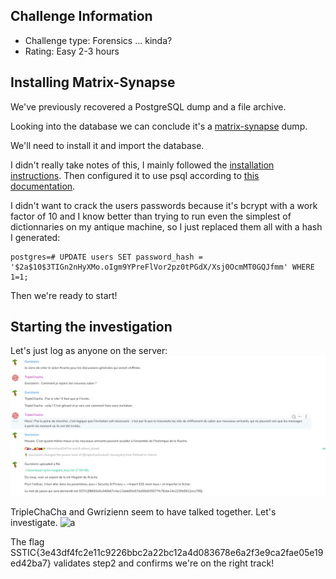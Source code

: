 Challenge Information
---------------------

* Challenge type: Forensics ... kinda?
* Rating: Easy    2-3 hours

Installing Matrix-Synapse
-------------------------
We've previously recovered a PostgreSQL dump and a file archive.

Looking into the database we can conclude it's a [matrix-synapse](https://github.com/matrix-org/synapse) dump.

We'll need to install it and import the database.

I didn't really take notes of this, I mainly followed the [installation instructions](https://github.com/matrix-org/synapse/blob/master/INSTALL.md). Then configured it to use psql according to [this documentation](https://github.com/matrix-org/synapse/blob/master/docs/postgres.md).

I didn't want to crack the users passwords because it's bcrypt with a work factor of 10 and I know better than trying to run even the simplest of dictionnaries on my antique machine, so I just replaced them all with a hash I generated:
```
postgres=# UPDATE users SET password_hash = '$2a$10$3TIGn2nHyXMo.oIgm9YPreFlVor2pz0tPGdX/Xsj0OcmMT0GQJfmm' WHERE 1=1;
```

Then we're ready to start!

Starting the investigation
--------------------------
Let's just log as anyone on the server:
![a](matrix_public.png)

TripleChaCha and Gwrizienn seem to have talked together. Let's investigate.
![a](matrixçmp_chacha_gwrizienn.png)

The flag SSTIC{3e43df4fc2e11c9226bbc2a22bc12a4d083678e6a2f3e9ca2fae05e19ed42ba7} validates step2 and confirms we're on the right track!
